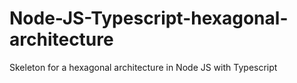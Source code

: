 # Node-JS-Typescript-hexagonal-architecture
Skeleton for a hexagonal architecture in Node JS with Typescript

